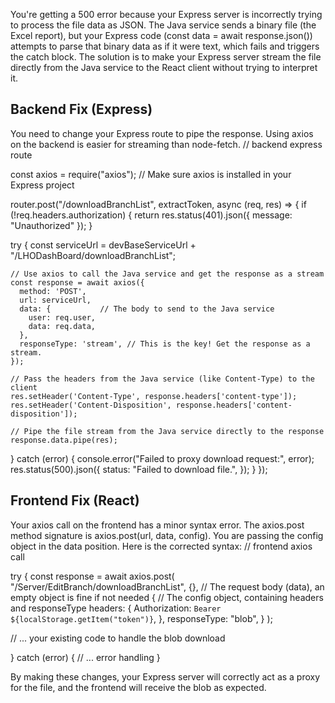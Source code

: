 You're getting a 500 error because your Express server is incorrectly trying to process the file data as JSON.
The Java service sends a binary file (the Excel report), but your Express code (const data = await response.json()) attempts to parse that binary data as if it were text, which fails and triggers the catch block.
The solution is to make your Express server stream the file directly from the Java service to the React client without trying to interpret it.
## Backend Fix (Express)
You need to change your Express route to pipe the response. Using axios on the backend is easier for streaming than node-fetch.
// backend express route

const axios = require("axios"); // Make sure axios is installed in your Express project

router.post("/downloadBranchList", extractToken, async (req, res) => {
  if (!req.headers.authorization) {
    return res.status(401).json({ message: "Unauthorized" });
  }

  try {
    const serviceUrl = devBaseServiceUrl + "/LHODashBoard/downloadBranchList";

    // Use axios to call the Java service and get the response as a stream
    const response = await axios({
      method: 'POST',
      url: serviceUrl,
      data: {           // The body to send to the Java service
        user: req.user,
        data: req.data,
      },
      responseType: 'stream', // This is the key! Get the response as a stream.
    });

    // Pass the headers from the Java service (like Content-Type) to the client
    res.setHeader('Content-Type', response.headers['content-type']);
    res.setHeader('Content-Disposition', response.headers['content-disposition']);

    // Pipe the file stream from the Java service directly to the response
    response.data.pipe(res);

  } catch (error) {
    console.error("Failed to proxy download request:", error);
    res.status(500).json({
      status: "Failed to download file.",
    });
  }
});

## Frontend Fix (React)
Your axios call on the frontend has a minor syntax error. The axios.post method signature is axios.post(url, data, config). You are passing the config object in the data position.
Here is the corrected syntax:
// frontend axios call

try {
  const response = await axios.post(
    "/Server/EditBranch/downloadBranchList",
    {}, // The request body (data), an empty object is fine if not needed
    {   // The config object, containing headers and responseType
      headers: {
        Authorization: `Bearer ${localStorage.getItem("token")}`,
      },
      responseType: "blob", 
    }
  );

  // ... your existing code to handle the blob download
  
} catch (error) {
  // ... error handling
}

By making these changes, your Express server will correctly act as a proxy for the file, and the frontend will receive the blob as expected.

